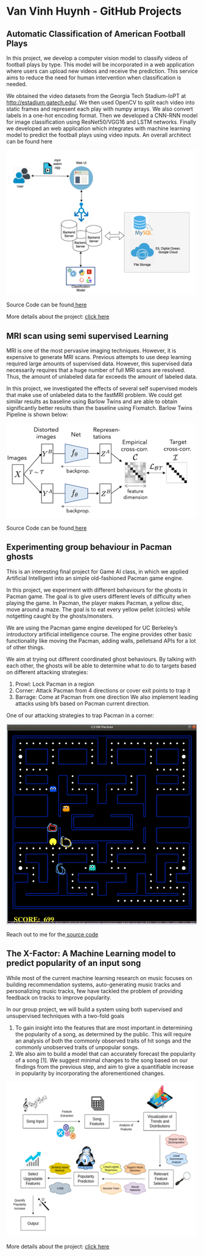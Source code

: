 # Van Vinh Huynh - GitHub Projects

## Automatic Classification of American Football Plays

In this project, we develop a computer vision model to classify videos of football plays by type. This model will be incorporated in a web application where users can upload new videos and receive the prediction. This service aims to reduce the need for human intervention when classification is needed.

We obtained the video datasets from the Georgia Tech Stadium-IoPT at http://estadium.gatech.edu/. We then used OpenCV to split each video into static frames and represent each play with numpy arrays. We also convert labels in a one-hot encoding format. Then we developed a CNN-RNN model for image classification using ResNet50/VGG16 and LSTM networks. Finally we developed an web application which integrates with machine learning model to predict the football plays using video inputs. An overall architect can be found here 

<img src="/images/football_architect.png" alt="football_architect" width="500"/>

Source Code can be found[ here](https://github.com/huynhvinh/football_plays_video_recognition)

More details about the project: [click here](https://docs.google.com/presentation/d/1d4isbu5wujBa6oj3CAjtQQiMlrNS8Jlu/edit#slide=id.p7)

## MRI scan using semi supervised Learning

MRI is one of the most pervasive imaging techniques. However, it is expensive to generate MRI scans. Previous attempts to use deep learning required large amounts of supervised data. However, this supervised data necessarily requires that a huge number of full MRI scans are resolved. Thus, the amount of unlabeled data far exceeds the amount of labeled data. 

In this project, we investigated the effects of several self supervised models that make use of unlabeled data to the fastMRI problem. We could get similar results as baseline using Barlow Twins and are able to obtain significantly better results than the baseline using Fixmatch. Barlow Twins Pipeline is shown below:

<img src="/images/barlow_pipeline.png" alt="Barlow Twins Pipeline" width="500"/>

Source Code can be found[ here](https://github.com/huynhvinh/fastMRI)

## Experimenting group behaviour in Pacman ghosts

This is an interesting final project for Game AI class, in which we applied Artificial Intelligent into an simple old-fashioned Pacman game engine.

In this project, we experiment with different behaviours for the ghosts in Pacman game. The goal is to give users different levels of difficulty when playing the game. In Pacman, the player makes Pacman, a yellow disc, move around a maze. The goal is to eat every yellow pellet (circles) while notgetting caught by the ghosts/monsters.

We are using the Pacman game engine developed for UC Berkeley’s introductory artificial intelligence course. The engine provides other basic functionality like moving the Pacman, adding walls, pelletsand APIs for a lot of other things. 

We aim at trying out different coordinated ghost behaviours. By talking with each other, the ghosts will be able to determine what to do to targets based on different attacking strategies: 
1. Prowl: Lock Pacman in a region
2. Corner: Attack Pacman from 4 directions or cover exit points to trap it
3. Barrage: Come at Pacman from one direction
We also implement leading attacks using bfs based on Pacman current direction. 

One of our attacking strategies to trap Pacman in a corner: 

<img src="/images/edited_pac.png" alt="edited_pac" width="500"/>

Reach out to me for the[ source code](https://github.com/huynhvinh/Smart-Pacman-Ghosts)

## The X-Factor: A Machine Learning model to predict popularity of an input song

While most of the current machine learning research on music focuses on building recommendation systems, auto-generating music tracks and personalizing music tracks, few have tackled the problem of providing feedback on tracks to improve popularity.

In our group project, we will build a system using both supervised and unsupervised techniques with a two-fold goals

1. To gain insight into the features that are most important in determining the popularity of a song, as determined by the public. This will require an analysis of both the commonly observed traits of hit songs and the commonly unobserved traits of unpopular songs.
2. We also aim to build a model that can accurately forecast the popularity of a song [1]. We suggest minimal changes to the song based on our findings from the previous step, and aim to give a quantifiable increase in popularity by incorporating the aforementioned changes.


<img src="/images/X-factor.png" alt="X-factor" width="500"/>

More details about the project: [click here](https://huynhvinh.github.io/X-Factor.github.io/)

